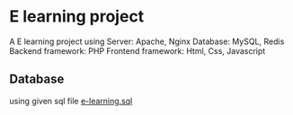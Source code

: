 # E learning project
A E learning project using 
Server: Apache, Nginx
Database: MySQL, Redis
Backend framework: PHP
Frontend framework: Html, Css, Javascript
## Database
using given sql file [e-learning.sql](e-learning.sql)

